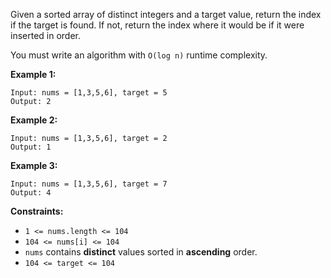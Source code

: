 Given a sorted array of distinct integers and a target value, return the index if the target is found. If not, return the index where it would be if it were inserted in order.

You must write an algorithm with `O(log n)` runtime complexity.

**Example 1:**

```
Input: nums = [1,3,5,6], target = 5
Output: 2

```

**Example 2:**

```
Input: nums = [1,3,5,6], target = 2
Output: 1

```

**Example 3:**

```
Input: nums = [1,3,5,6], target = 7
Output: 4

```

**Constraints:**

- `1 <= nums.length <= 104`
- `104 <= nums[i] <= 104`
- `nums` contains **distinct** values sorted in **ascending** order.
- `104 <= target <= 104`